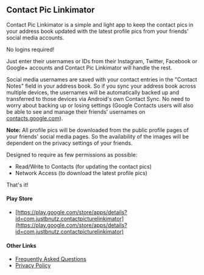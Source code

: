 ## Contact Pic Linkimator

Contact Pic Linkimator is a simple and light app to keep the contact pics in your address book updated with the latest profile pics from your friends' social media accounts. 

No logins required! 

Just enter their usernames or IDs from their Instagram, Twitter, Facebook or Google+ accounts and Contact Pic Linkimator will handle the rest.

Social media usernames are saved with your contact entries in the "Contact Notes" field in your address book. So if you sync your address book across multiple devices, the usernames will be automatically backed up and transferred to those devices via Android's own Contact Sync. No need to worry about backing up or losing settings (Google Contacts users will also be able to see and manage their friends' usernames on [contacts.google.com](https://contacts.google.com)).


**Note:** All profile pics will be downloaded from the public profile pages of your friends' social media pages. So the availability of the images will be dependent on the privacy settings of your friends.


Designed to require as few permissions as possible:
- Read/Write to Contacts (for updating the contact pics)
- Network Access (to download the latest profile pics)

That's it!

#### Play Store
 - [https://play.google.com/store/apps/details?id=com.justbnutz.contactpicturelinkimator](https://play.google.com/store/apps/details?id=com.justbnutz.contactpicturelinkimator)

#### Other Links
 - [Frequently Asked Questions](faq/)
 - [Privacy Policy](privacy_policy)
